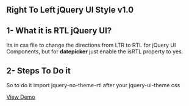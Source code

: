 Right To Left jQuery UI Style v1.0
-----------------------------

1- What it is RTL jQuery UI?
----------------------------
Its in css file to change the directions from LTR to RTL for jQuery UI Components, but for 
<b>datepicker</b> just enable the isRTL property to yes.

2- Steps To Do it
----------------------------
So to do it import jquery-no-theme-rtl after your jquery-ui-theme css

<a href='http://omarkhanfer.github.com/RTL-JQuery-UI/' target='_blank'>View Demo</a>